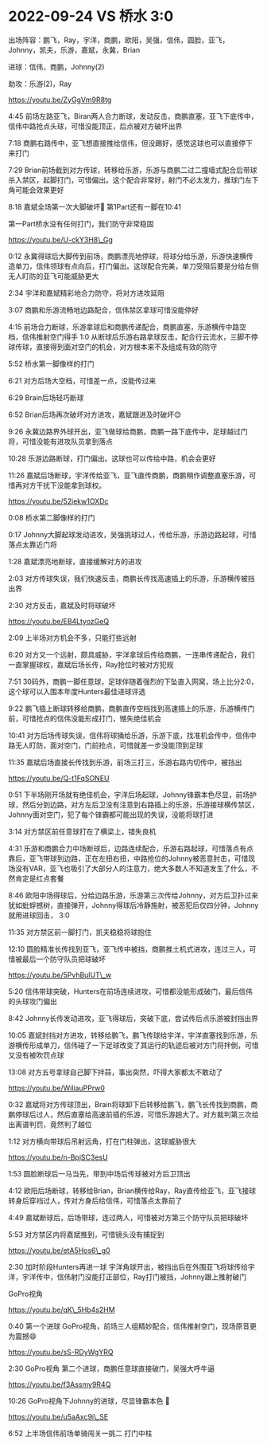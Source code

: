 # 2022-09-24 VS 桥水 3:0

出场阵容：鹏飞，Ray，宇洋，商鹏，欧阳，吴强，信伟，圆脸，亚飞，Johnny，凯夫，乐游，嘉斌，永冀，Brian

进球：信伟，商鹏，Johnny(2)

助攻：乐游(2)，Ray

https://youtu.be/ZyGgVm9R8tg

4:45 前场左路亚飞，Biran两人合力断球，发动反击，商鹏直塞，亚飞下底传中，信伟中路抢点头球，可惜没能顶正，后点被对方破坏出界&#x20;

7:18 商鹏右路传中，亚飞想直接推给信伟，但没踢好，感觉这球也可以直接停下来打门&#x20;

7:29 Brian前场截到对方传球，转移给乐游，乐游与商鹏二过二撞墙式配合后带球杀入禁区，起脚打门，可惜偏出。这个配合非常好，射门不必太发力，推球门左下角可能会效果更好&#x20;

8:18 嘉斌全场第一次大脚破坏🎉 第1Part还有一脚在10:41&#x20;

第一Part桥水没有任何打门，我们防守非常稳固

https://youtu.be/U-ckY3H8\_Gg

0:12 永冀得球后大脚传到前场，商鹏漂亮地停球，将球分给乐游，乐游快速横传造单刀，信伟领球有点向后，打门偏出。这球配合完美，单刀受阻后要是分给左侧无人盯防的亚飞可能威胁更大&#x20;

2:34 宇洋和嘉斌精彩地合力防守，将对方进攻延阻&#x20;

3:07 商鹏和乐游流畅地边路配合，信伟禁区拿球可惜没能停好&#x20;

4:15 前场合力断球，乐游拿球后和商鹏传递配合，商鹏直塞，乐游横传中路空档，信伟推射空门得手 1:0 从断球后乐游右路拿球反击，配合行云流水，三脚不停球传球，直接得到面对空门的机会，对方根本来不及组成有效的防守&#x20;

5:52 桥水第一脚像样的打门&#x20;

6:21 对方后场大空档，可惜差一点，没能传过来&#x20;

6:29 Brain后场轻巧断球&#x20;

6:52 Brian后场再次破坏对方进攻，嘉斌跟进及时破坏😊&#x20;

9:26 永冀边路界外球开出，亚飞做球给商鹏，商鹏一路下底传中，足球越过门将，可惜没能有进攻队员拿到落点&#x20;

10:28 乐游边路断球，打门偏出。这球也可以传给中路，机会会更好&#x20;

11:26 嘉斌后场断球，宇洋传给亚飞，亚飞直传商鹏，商鹏稍作调整直塞乐游，可惜再对方干扰下没能拿到球权。

https://youtu.be/52jekw1OXDc

0:08 桥水第二脚像样的打门&#x20;

0:17 Johnny大脚起球发动进攻，吴强挑球过人，传给乐游，乐游边路起球，可惜落点太靠近门将&#x20;

1:28 嘉斌漂亮地断球，直接缓解对方的进攻&#x20;

2:03 对方传球失误，我们快速反击，商鹏长传找高速插上的乐游，乐游横传被挡出界&#x20;

2:30 对方反击，嘉斌及时将球破坏

https://youtu.be/EB4LtyozGeQ

2:09 上半场对方机会不多，只能打些远射&#x20;

6:20 对方又一个远射，颇具威胁，宇洋拿球后传给商鹏，一连串传递配合，我们一直掌握球权，嘉斌后场长传，Ray抢位时被对方犯规&#x20;

7:51 30码外，商鹏一脚任意球，足球伴随着强烈的下坠直入网窝，场上比分2:0，这个球可以入围本年度Hunters最佳进球评选&#x20;

9:22 鹏飞插上断球转移给商鹏，商鹏直传空档找到高速插上的乐游，乐游横传门前，可惜抢点的信伟没能形成打门，憾失绝佳机会&#x20;

10:41 对方后场传球失误，信伟将球捅给乐游，乐游下底，找准机会传中，信伟中路无人盯防，面对空门，门前抢点，可惜就差一步没能顶到足球&#x20;

11:35 嘉斌后场直接长传找到乐游，前场三打三，乐游右路内切传中，被挡出

https://youtu.be/Q-t1FqSONEU

0:51 下半场刚开场就有绝佳机会，宇洋后场起球，Johnny锋霸本色尽显，前场护球，然后分到边路，对方左后卫没有注意到右路插上的乐游，乐游接球横传禁区，Johnny面对空门，犯了每个锋霸都可能出现的失误，没能将球打进&#x20;

3:14 对方禁区前任意球打在了横梁上，错失良机&#x20;

4:31 乐游和商鹏合力中场断球后，边路连续配合，乐游右路起球，可惜落点有点靠后，亚飞带球到边路，正在左扭右扭，中路抢位的Johnny被恶意肘击，可惜现场没有VAR，亚飞也吸引了大部分人的注意力，绝大多数人不知道发生了什么，不然肯定是红点套餐&#x20;

8:46 欧阳中场得球后，分给边路乐游，乐游第三次传给Johnny，对方后卫扑过来犹如蚍蜉撼树，直接弹开，Johnny得球后冷静施射，被恶犯后仅四分钟，Johnny就用进球回击， 3:0&#x20;

11:35 对方禁区前一脚打门，凯夫稳稳将球抱住&#x20;

12:10 圆脸精准长传找到亚飞，亚飞传中被挡，商鹏推土机式进攻，连过三人，可惜被最后一个防守队员把球破坏

https://youtu.be/5PvhBulUT\_w

5:20 信伟带球突破，Hunters在前场连续进攻，可惜都没能形成破门，最后信伟的头球攻门偏出&#x20;

8:42 Johnny长传发动进攻，亚飞得球后，突破下底，尝试传后点乐游被封挡出界&#x20;

10:05 嘉斌封挡对方进攻，转移给鹏飞，鹏飞传球给宇洋，宇洋直塞找到乐游，乐游横传形成单刀，信伟碰了一下足球改变了其运行的轨迹后被对方门将拌倒，可惜又没有被吹罚点球&#x20;

13:08 对方五号拿球自己脚下拌蒜，事出突然，吓得大家都太不敢动了

https://youtu.be/WiliauPPrw0

0:32 嘉斌将对方传球顶出，Brain将球卸下后转移给鹏飞，鹏飞长传找到商鹏，商鹏停球后过人，然后直塞给高速前插的乐游，可惜乐游趟大了。对方裁判第三次给出离谱判罚，竟然判了越位&#x20;

1:12 对方横向带球后吊射远角，打在门柱弹出，这球威胁很大

https://youtu.be/n-BpjSC3esU

1:53 圆脸断球后一马当先，带到中场后传球被对方后卫顶出&#x20;

4:12 欧阳后场断球，转移给Brian，Brian横传给Ray，Ray直传给亚飞，亚飞接球转身后穿裆过人，传对方身后给信伟，可惜落点太靠前了&#x20;

4:49 嘉斌断球后，后场带球，连过两人，可惜被对方第三个防守队员把球破坏&#x20;

5:53 对方禁区内将嘉斌推到，可惜镜头没有捕捉到

https://youtu.be/etA5Hos6\_g0

2:30 加时阶段Hunters再进一球 宇洋角球开出，被挡出后在外围亚飞将球传给宇洋，宇洋传中，信伟射门没能打正部位，Ray打门被挡，Johnny跟上推射破门

GoPro视角

https://youtu.be/qK\_5Hb4s2HM

0:40 第一个进球 GoPro视角，前场三人组精妙配合，信伟推射空门，现场原音更为震撼😄

https://youtu.be/sS-RDyWgYRQ

2:30 GoPro视角 第二个进球，商鹏任意球直接破门，吴强大呼牛逼

https://youtu.be/f3Assmy9R4Q

10:26 GoPro视角下Johnny的进球，尽显锋霸本色 🎉

https://youtu.be/u5aAxc9i\_SE

6:52 上半场信伟前场单骑闯关一挑二 打门中柱
